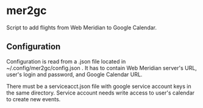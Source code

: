 # mer2gc

Script to add flights from Web Meridian to Google Calendar. 

## Configuration

Configuration is read from a .json file located in ~/.config/mer2gc/config.json .
It has to contain Web Meridian server's URL, user's login and password, and Google Calendar URL.

There must be a serviceacct.json file with google service account keys in the same directory.
Service account needs write access to user's calendar to create new events.
